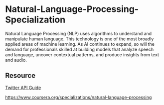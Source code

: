 # Natural-Language-Processing-Specialization
Natural Language Processing (NLP) uses algorithms to understand and manipulate human language. This technology is one of the most broadly applied areas of machine learning. As AI continues to expand, so will the demand for professionals skilled at building models that analyze speech and language, uncover contextual patterns, and produce insights from text and audio.


## Resource
<a href="http://www.nltk.org/howto/twitter.html#Using-a-Tweet-Corpus">Twitter API Guide</a>

<a href="https://www.coursera.org/specializations/natural-language-processing">https://www.coursera.org/specializations/natural-language-processing</a>
